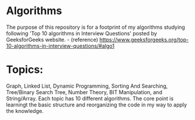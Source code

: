 # Algorithms
The purpose of this repository is for a footprint of my algorithms studying following 'Top 10 algorithms in Interview Questions' posted by GeeksforGeeks website. - (reference) https://www.geeksforgeeks.org/top-10-algorithms-in-interview-questions/#algo1

# Topics: 
Graph, Linked List, Dynamic Programming, Sorting And Searching, Tree/Binary Search Tree, Number Theory, BIT Manipulation, and String/Array.
Each topic has 10 different algorithms. The core point is learningt the basic structure and reorganizing the code in my way to apply the knowledge. 
